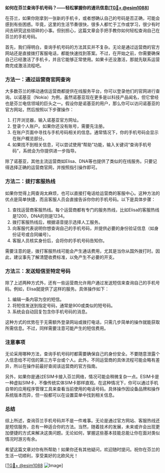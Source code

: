 **如何在芬兰查询手机号码？——轻松掌握你的通讯信息[[TG💪+ @esim1088](https://t.me/s/esim1088)]**

在芬兰，如果你刚拿到一张新的手机卡，或者想确认自己的号码是否正确，可能会感到有些困惑。毕竟，这里的生活节奏很快，很多人都忙于工作或学习，很少有时间去研究这些琐碎的小事。但别担心，这篇文章会手把手教你如何轻松查询自己在芬兰的手机号码。

首先，我们得明白，查询手机号码的方法其实并不复杂。无论是通过运营商的官方网站还是直接拨打客服电话，都能快速找到答案。不过，在开始之前，你需要确保自己已经激活了手机卡，并且它能够正常使用。如果卡还没激活，那就先联系运营商完成激活流程吧。

### 方法一：通过运营商官网查询

大多数芬兰的移动通信运营商都提供在线服务平台，你可以登录他们的官网进行查询。以诺基亚（Nokia）为例，虽然诺基亚现在更多是以科技产品闻名，但它曾经也是芬兰电信领域的巨头之一。假设你是诺基亚的用户，那么你可以访问诺基亚的官方网站，然后按照以下步骤操作：

1. 打开浏览器，输入诺基亚官方网址。
2. 登录个人账户。如果你还没有账号，需要先注册。
3. 在账户页面中寻找与手机号码相关的信息。通常情况下，你的手机号码会显示在账户概览部分。
4. 如果找不到相关信息，可以尝试使用“帮助”功能，输入关键词“查询手机号码”，系统会为你提供进一步指导。

除了诺基亚，其他主流运营商如Elisa、DNA等也提供了类似的在线服务。只要记得选择正确的运营商官网，并按照指引操作即可。

### 方法二：拨打客服热线

如果你觉得上网查询太麻烦，也可以直接打电话给运营商的客服中心。这种方法的优点是简单快捷，而且客服人员会直接告诉你你的手机号码。以下是具体步骤：

1. 查找运营商客服热线。每个运营商都有专门的服务热线，比如Elisa的客服热线是1200，DNA的则是1234。
2. 拨打客服热线后，根据语音提示选择人工服务。
3. 向客服代表说明你想查询自己的手机号码，并提供必要的身份验证信息（如身份证号或合同编号）。
4. 客服人员核实身份后，会将你的手机号码告知你。

需要注意的是，拨打客服热线可能会产生通话费用，尤其是当你从国外拨打时。因此，建议事先了解清楚收费标准，以免产生不必要的开支。

### 方法三：发送短信至特定号码

除了上述两种方式外，还有一些运营商允许用户通过发送短信来查询自己的手机号码。例如，Elisa就提供了这样的服务。具体操作如下：

1. 编辑一条内容为空的短信。
2. 将短信发送到指定号码，通常是900或类似的短号码。
3. 系统会自动回复包含你手机号码的消息。

这种方式的优势在于无需额外登录网站或拨打电话，只需几步简单的操作就能获取所需信息。不过，同样需要注意可能产生的短信费用。

### 注意事项

无论采用哪种方法，查询手机号码时都需要确保自己的身份安全。不要随意泄露个人信息给不可信的第三方平台或个人。此外，不同运营商的具体流程可能会略有差异，所以在操作前最好查阅该运营商的官方指南。

另外，如果你是通过ESIM卡接入芬兰网络，情况可能会稍微复杂一点。ESIM卡是一种虚拟SIM卡，不像传统实体SIM卡那样直观。在这种情况下，你可以通过手机自带的应用程序管理工具来查看当前使用的电话号码。具体操作因设备品牌和操作系统版本而异，但一般都可以在设置菜单中找到相关信息。

### 总结

综上所述，查询芬兰手机号码并不是一件难事。无论是通过官方网站、客服热线还是短信服务，总有一种适合你的方法。当然，随着技术的发展，未来或许会出现更加便捷的方式来解决这类问题。无论如何，掌握这些基本技能总能让你在面对类似情况时游刃有余。

希望这篇文章对你有所帮助！如果你还有其他疑问，欢迎随时提问。祝你在芬兰的生活一切顺利，享受美好的北欧风光！

[[TG💪+ @esim1088](https://t.me/s/esim1088) ![Image](https://i.postimg.cc/4NQfJmqS/Snipaste-2025-05-13-00-14-12.png)]